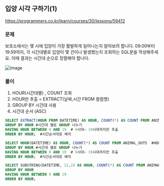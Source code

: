 ## 입양 시각 구하기(1)
https://programmers.co.kr/learn/courses/30/lessons/59412

### 문제
보호소에서는 몇 시에 입양이 가장 활발하게 일어나는지 알아보려 합니다. 
09:00부터 19:59까지, 각 시간대별로 입양이 몇 건이나 발생했는지 조회하는 SQL문을 작성해주세요. 
이때 결과는 시간대 순으로 정렬해야 합니다.

![image](https://user-images.githubusercontent.com/74692845/137897663-810c46b8-71d0-4e2f-887b-7f1bd749b560.png)


### 풀이
1. HOUR(시간대별) , COUNT 조회
2. HOUR만 추출 = EXTRACT(날짜,시간 FROM 컬럼명) 
3. GROUP BY 시간대 사용
4. 시간대 순서 (ASC)

```SQL
SELECT EXTRACT(HOUR FROM DATETIME) AS HOUR, COUNT(*) AS COUNT FROM ANIMAL_OUTS  #HOUR, HOUR(시간)대별 행 개수
GROUP BY HOUR #시간대 별로 GROUP 나누기
HAVING HOUR BETWEEN 9 AND 19  # 9시대~ 19시대까지만 추출
ORDER BY HOUR;  #시간순서대로 배치
```

```SQL
SELECT HOUR(DATETIME) AS HOUR, COUNT(*) AS COUNT FROM ANIMAL_OUTS  #HOUR, HOUR(시간)대별 행 개수
GROUP BY HOUR #시간대 별로 GROUP 나누기
HAVING HOUR BETWEEN 9 AND 19  # 9시대~ 19시대까지만 추출
ORDER BY HOUR;  #시간순서대로 배치
```

```SQL
SELECT SUBSTRING(DATETIME, 12,2) AS HOUR, COUNT(*) AS COUNT FROM ANIMAL_OUTS  #DATETIME에서 12번째 부터 2글자 가져오기(시간)
GROUP BY HOUR
HAVING HOUR BETWEEN 9 AND 19
ORDER BY HOUR; 
```

